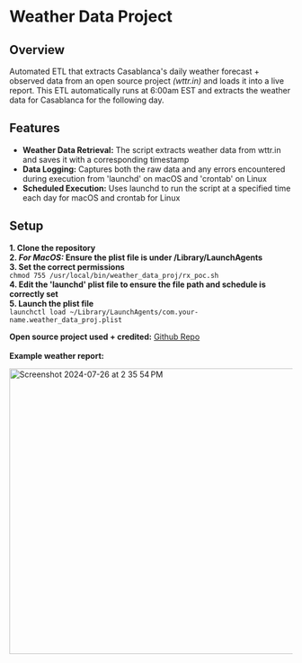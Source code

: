 # Weather Data Project

## Overview
Automated ETL that extracts Casablanca's daily weather forecast  + observed data from an open source project _(wttr.in)_ and loads it into a live report. This ETL automatically runs at 6:00am EST and extracts the weather data for Casablanca for the following day.

## Features
* **Weather Data Retrieval:** The script extracts weather data from wttr.in and saves it with a corresponding timestamp
* **Data Logging:** Captures both the raw data and any errors encountered during execution from 'launchd' on macOS and 'crontab' on Linux
* **Scheduled Execution:** Uses launchd to run the script at a specified time each day for macOS and crontab for Linux


## Setup

**1. Clone the repository** <br>
**2. _For MacOS:_ Ensure the plist file is under /Library/LaunchAgents** <br>
**3. Set the correct permissions**
<br>
          `chmod 755 /usr/local/bin/weather_data_proj/rx_poc.sh`
<br>
**4. Edit the 'launchd' plist file to ensure the file path and schedule is correctly set**
<br>
**5. Launch the plist file** <br>
          `launchctl load ~/Library/LaunchAgents/com.your-name.weather_data_proj.plist`
          <br>


**Open source project used + credited:** [Github Repo](https://github.com/chubin/wttr.in#readme) <br><br>
**Example weather report:**

  <img width="508" alt="Screenshot 2024-07-26 at 2 35 54 PM" src="https://github.com/user-attachments/assets/68f4bd95-fa5c-464d-9c8f-4e04a732be55">


